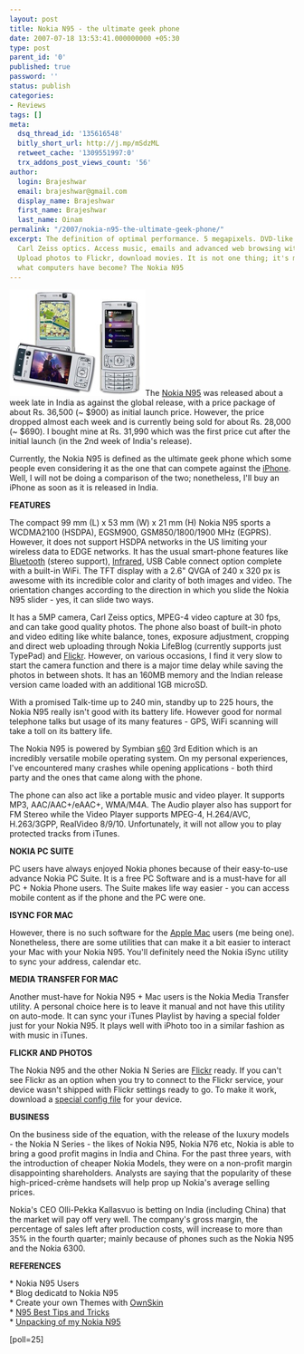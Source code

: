 ```yaml
---
layout: post
title: Nokia N95 - the ultimate geek phone
date: 2007-07-18 13:53:41.000000000 +05:30
type: post
parent_id: '0'
published: true
password: ''
status: publish
categories:
- Reviews
tags: []
meta:
  dsq_thread_id: '135616548'
  bitly_short_url: http://j.mp/mSdzML
  retweet_cache: '1309551997:0'
  trx_addons_post_views_count: '56'
author:
  login: Brajeshwar
  email: brajeshwar@gmail.com
  display_name: Brajeshwar
  first_name: Brajeshwar
  last_name: Oinam
permalink: "/2007/nokia-n95-the-ultimate-geek-phone/"
excerpt: The definition of optimal performance. 5 megapixels. DVD-like quality footage.
  Carl Zeiss optics. Access music, emails and advanced web browsing with GPS mapping.
  Upload photos to Flickr, download movies. It is not one thing; it's many. This is
  what computers have become? The Nokia N95
---
```

<p><img src="/static/2007/07/nokia-n95.jpg" alt="Nokia N95" style="border: 0 none;" />The <a href="http://www.nseries.com/products/n95/">Nokia N95</a> was released about a week late in India as against the global release, with a price package of about Rs. 36,500 (~ $900) as initial launch price. However, the price dropped almost each week and is currently being sold for about Rs. 28,000 (~ $690). I bought mine at Rs. 31,990 which was the first price cut after the initial launch (in the 2nd week of India's release).<br />
</p>
<p>Currently, the Nokia N95 is defined as the ultimate geek phone which some people even considering it as the one that can compete against the <a href="http://www.apple.com/iphone/">iPhone</a>. Well, I will not be doing a comparison of the two; nonetheless, I'll buy an iPhone as soon as it is released in India.</p>
<p><strong>FEATURES</strong></p>
<p>The compact 99 mm (L) x 53 mm (W) x 21 mm (H) Nokia N95 sports a WCDMA2100 (HSDPA), EGSM900, GSM850/1800/1900 MHz (EGPRS). However, it does not support HSDPA networks in the US limiting your wireless data to EDGE networks. It has the usual smart-phone features like <a href="http://en.wikipedia.org/wiki/Bluetooth">Bluetooth</a> (stereo support), <a href="http://en.wikipedia.org/wiki/Infrared">Infrared</a>, USB Cable connect option complete with a built-in WiFi. The TFT display with a 2.6" QVGA of 240 x 320 px is awesome with its incredible color and clarity of both images and video. The orientation changes according to the direction in which you slide the Nokia N95 slider - yes, it can slide two ways.</p>
<p>It has a 5MP camera, Carl Zeiss optics, MPEG-4 video capture at 30 fps, and can take good quality photos.  The phone also boast of built-in photo and video editing like white balance, tones, exposure adjustment, cropping and direct web uploading through Nokia LifeBlog (currently supports just TypePad) and <a href="http://www.flickr.com/">Flickr</a>. However, on various occasions, I find it very slow to start the camera function and there is a major time delay while saving the photos in between shots. It has an 160MB memory and the Indian release version came loaded with an additional 1GB microSD.</p>
<p>With a promised Talk-time up to 240 min, standby up to 225 hours, the Nokia N95 really isn't good with its battery life. However good for normal telephone talks but usage of its many features - GPS, WiFi scanning will take a toll on its battery life.</p>
<p>The Nokia N95 is powered by Symbian <a href="http://www.s60.com/">s60</a> 3rd Edition which is an incredibly versatile mobile operating system. On my personal experiences, I've encountered many crashes while opening applications - both third party and the ones that came along with the phone.</p>
<p>The phone can also act like a portable music and video player. It supports MP3, AAC/AAC+/eAAC+, WMA/M4A. The Audio player also has support for FM Stereo while the Video Player supports MPEG-4, H.264/AVC, H.263/3GPP, RealVideo 8/9/10. Unfortunately, it will not allow you to play protected tracks from iTunes.</p>
<p><strong>NOKIA PC SUITE</strong></p>
<p>PC users have always enjoyed Nokia phones because of their easy-to-use advance Nokia PC Suite. It is a free PC Software and is a must-have for all PC + Nokia Phone users. The Suite makes life way easier - you can access mobile content as if the phone and the PC were one.</p>
<p><strong>ISYNC FOR MAC</strong></p>
<p>However, there is no such software for the <a href="http://www.apple.com/mac/">Apple Mac</a> users (me being one). Nonetheless, there are some utilities that can make it a bit easier to interact your Mac with your Nokia N95. You'll definitely need the Nokia iSync utility to sync your address, calendar etc.</p>
<p><strong>MEDIA TRANSFER FOR MAC</strong></p>
<p>Another must-have for Nokia N95 + Mac users is the Nokia Media Transfer utility. A personal choice here is to leave it manual and not have this utility on auto-mode. It can sync your iTunes Playlist by having a special folder just for your Nokia N95. It plays well with iPhoto too in a similar fashion as with music in iTunes.</p>
<p><strong>FLICKR AND PHOTOS</strong></p>
<p>The Nokia N95 and the other Nokia N Series are <a href="http://www.flickr.com/photos/brajeshwar/">Flickr</a> ready. If you can't see Flickr as an option when you try to connect to the Flickr service, your device wasn't shipped with Flickr settings ready to go. To make it work, download a <a href="http://www.flickr.com/help/nokia/#176">special config file</a> for your device.</p>
<p><strong>BUSINESS</strong></p>
<p>On the business side of the equation, with the release of the luxury models - the Nokia N Series - the likes of Nokia N95, Nokia N76 etc, Nokia is able to bring a good profit magins in India and China. For the past three years, with the introduction of cheaper Nokia Models, they were on a non-profit margin disappointing shareholders. Analysts are saying that the popularity of these high-priced-cr&egrave;me handsets will help prop up Nokia's average selling prices.</p>
<p>Nokia's CEO Olli-Pekka Kallasvuo is betting on India (including China) that the market will pay off very well. The company's gross margin, the percentage of sales left after production costs, will increase to more than 35% in the fourth quarter; mainly because of phones such as the Nokia N95 and the Nokia 6300.</p>
<p><strong>REFERENCES</strong></p>
<p>* Nokia N95 Users<br />
* Blog dedicatd to Nokia N95<br />
* Create your own Themes with <a href="http://www.ownskin.com/">OwnSkin</a><br />
* <a href="http://sjc-123.blogspot.com/">N95 Best Tips and Tricks</a><br />
* <a href="http://www.flickr.com/photos/brajeshwar/sets/72157600252132335/">Unpacking of my Nokia N95</a></p>
<p>[poll=25]</p>
